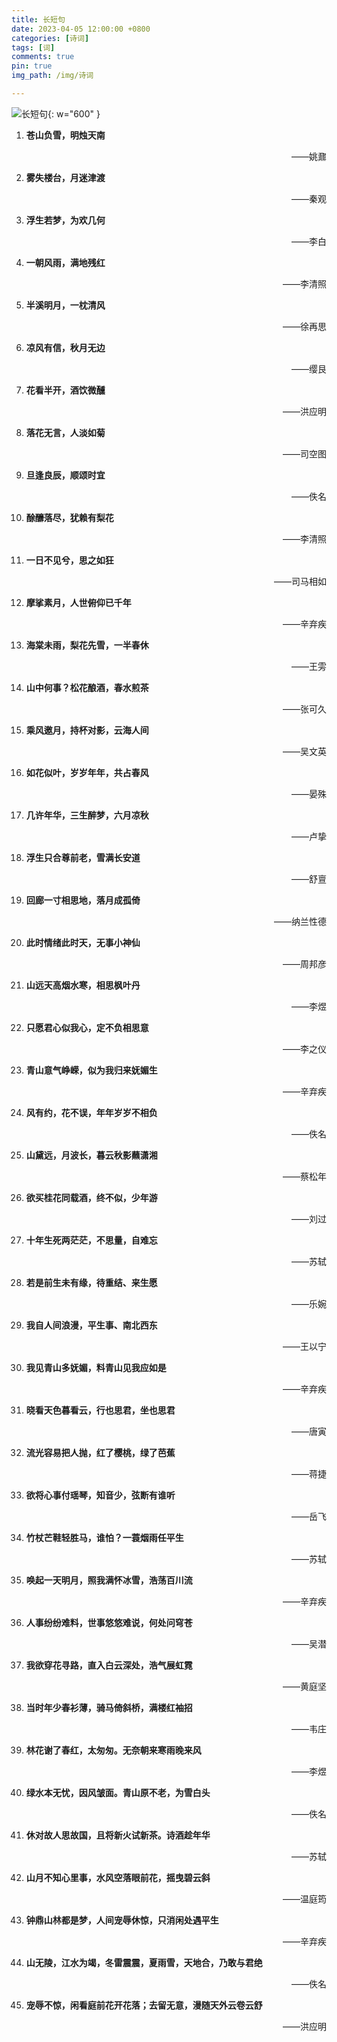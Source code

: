```yaml
---
title: 长短句
date: 2023-04-05 12:00:00 +0800
categories: [诗词]
tags: [词]
comments: true
pin: true
img_path: /img/诗词

---
```


![长短句](长短句.jpg){: w="600" }

1. **苍山负雪，明烛天南**

    <p align="right"> ——姚鼐 </p>
  
2. **雾失楼台，月迷津渡**

    <p align="right"> ——秦观 </p>

3. **浮生若梦，为欢几何**

    <p align="right"> ——李白 </p>

4. **一朝风雨，满地残红**

    <p align="right"> ——李清照 </p>

5. **半溪明月，一枕清风**

    <p align="right"> ——徐再思 </p>

6. **凉风有信，秋月无边**

    <p align="right"> ——缨艮 </p>

7. **花看半开，酒饮微醺**

    <p align="right"> ——洪应明 </p>

8. **落花无言，人淡如菊**

    <p align="right"> ——司空图 </p>

9.  **旦逢良辰，顺颂时宜**

    <p align="right"> ——佚名 </p>

10. **酴釄落尽，犹赖有梨花**

    <p align="right"> ——李清照 </p>    

11. **一日不见兮，思之如狂**

    <p align="right"> ——司马相如 </p>
    
12. **摩挲素月，人世俯仰已千年**
  
    <p align="right"> ——辛弃疾 </p>

13. **海棠未雨，梨花先雪，一半春休**

    <p align="right"> ——王雱 </p>

14. **山中何事？松花酿酒，春水煎茶**

    <p align="right"> ——张可久 </p>

15. **乘风邀月，持杯对影，云海人间**

    <p align="right"> ——吴文英 </p>

16. **如花似叶，岁岁年年，共占春风**

    <p align="right"> ——晏殊 </p>

17. **几许年华，三生醉梦，六月凉秋**

    <p align="right"> ——卢挚 </p> 

18. **浮生只合尊前老，雪满长安道**

    <p align="right"> ——舒亶 </p>

19. **回廊一寸相思地，落月成孤倚**

    <p align="right"> ——纳兰性德 </p>

20. **此时情绪此时天，无事小神仙**

    <p align="right"> ——周邦彦 </p>

21. **山远天高烟水寒，相思枫叶丹**

    <p align="right"> ——李煜 </p>

22. **只愿君心似我心，定不负相思意**

    <p align="right"> ——李之仪 </p>

23. **青山意气峥嵘，似为我归来妩媚生**
    
    <p align="right"> ——辛弃疾 </p>

24. **风有约，花不误，年年岁岁不相负**

    <p align="right"> ——佚名 </p>

25. **山黛远，月波长，暮云秋影蘸潇湘**

    <p align="right"> ——蔡松年 </p>

26. **欲买桂花同载酒，终不似，少年游**

    <p align="right"> ——刘过 </p>

27. **十年生死两茫茫，不思量，自难忘**

    <p align="right"> ——苏轼 </p>
   
28. **若是前生未有缘，待重结、来生愿**

    <p align="right"> ——乐婉 </p>

29. **我自人间浪漫，平生事、南北西东**

    <p align="right"> ——王以宁 </p>

30. **我见青山多妩媚，料青山见我应如是**

    <p align="right"> ——辛弃疾 </p>

31. **晓看天色暮看云，行也思君，坐也思君**

    <p align="right"> ——唐寅 </p>

32. **流光容易把人抛，红了樱桃，绿了芭蕉**

    <p align="right"> ——蒋捷 </p>

33. **欲将心事付瑶琴，知音少，弦断有谁听**

    <p align="right"> ——岳飞 </p>

34. **竹杖芒鞋轻胜马，谁怕？一蓑烟雨任平生**

    <p align="right"> ——苏轼 </p>

35. **唤起一天明月，照我满怀冰雪，浩荡百川流**

    <p align="right"> ——辛弃疾 </p>

36. **人事纷纷难料，世事悠悠难说，何处问穹苍**

    <p align="right"> ——吴潜 </p>

37. **我欲穿花寻路，直入白云深处，浩气展虹霓**

    <p align="right"> ——黄庭坚 </p>

38. **当时年少春衫薄，骑马倚斜桥，满楼红袖招**

    <p align="right"> ——韦庄 </p>

39. **林花谢了春红，太匆匆。无奈朝来寒雨晚来风**

    <p align="right"> ——李煜 </p>

40. **绿水本无忧，因风皱面。青山原不老，为雪白头**

    <p align="right"> ——佚名 </p>

41. **休对故人思故国，且将新火试新茶。诗酒趁年华**

    <p align="right"> ——苏轼 </p>
    
42. **山月不知心里事，水风空落眼前花，摇曳碧云斜**

    <p align="right"> ——温庭筠 </p>

43. **钟鼎山林都是梦，人间宠辱休惊，只消闲处遇平生**

    <p align="right"> ——辛弃疾 </p>

44. **山无陵，江水为竭，冬雷震震，夏雨雪，天地合，乃敢与君绝**

    <p align="right"> ——佚名 </p>

45. **宠辱不惊，闲看庭前花开花落；去留无意，漫随天外云卷云舒**

    <p align="right"> ——洪应明 </p>
